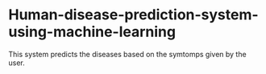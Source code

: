 # Human-disease-prediction-system-using-machine-learning
This system predicts the diseases based on the symtomps given by the user.

